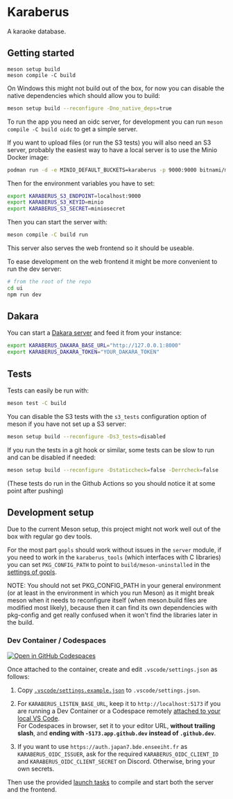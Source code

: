 # Karaberus

A karaoke database.

## Getting started

```
meson setup build
meson compile -C build
```

On Windows this might not build out of the box, for now you can disable the native dependencies which should allow you to build:
```sh
meson setup build --reconfigure -Dno_native_deps=true
```

To run the app you need an oidc server, for development you can run `meson compile -C build oidc` to get a simple server.

If you want to upload files (or run the S3 tests) you will also need an S3 server, probably the easiest way to have a local server is to use the Minio Docker image:

```sh
podman run -d -e MINIO_DEFAULT_BUCKETS=karaberus -p 9000:9000 bitnami/minio:latest
```

Then for the environment variables you have to set:
```sh
export KARABERUS_S3_ENDPOINT=localhost:9000
export KARABERUS_S3_KEYID=minio
export KARABERUS_S3_SECRET=miniosecret
```

Then you can start the server with:
```sh
meson compile -C build run
```

This server also serves the web frontend so it should be useable.

To ease development on the web frontend it might be more convenient to run the dev server:
```sh
# from the root of the repo
cd ui
npm run dev
```

## Dakara

You can start a [Dakara server](https://github.com/DakaraProject/dakara-server/) and feed it from your instance:
```sh
export KARABERUS_DAKARA_BASE_URL="http://127.0.0.1:8000"
export KARABERUS_DAKARA_TOKEN="YOUR_DAKARA_TOKEN"
```

## Tests

Tests can easily be run with:
```sh
meson test -C build
```

You can disable the S3 tests with the `s3_tests` configuration option of meson if you have not set up a S3 server:
```sh
meson setup build --reconfigure -Ds3_tests=disabled
```

If you run the tests in a git hook or similar, some tests can be slow to run and can be disabled if needed:
```sh
meson setup build --reconfigure -Dstaticcheck=false -Derrcheck=false
```
(These tests do run in the Github Actions so you should notice it at some point after pushing)

## Development setup

Due to the current Meson setup, this project might not work well out of the box with regular go dev tools.

For the most part `gopls` should work without issues in the `server` module, if you need to work in the `karaberus_tools` (which interfaces with C libraries) you can set `PKG_CONFIG_PATH` to point to `build/meson-uninstalled` in the [settings of gopls](https://github.com/golang/tools/blob/master/gopls/doc/settings.md#env-mapstringstring).

NOTE: You should not set PKG_CONFIG_PATH in your general environment (or at least in the environment in which you run Meson) as it might break meson when it needs to reconfigure itself (when meson.build files are modified most likely), because then it can find its own dependencies with pkg-config and get really confused when it won't find the libraries later in the build.

### Dev Container / Codespaces

[![Open in GitHub Codespaces](https://github.com/codespaces/badge.svg)](https://codespaces.new/Japan7/karaberus?quickstart=1)

Once attached to the container, create and edit `.vscode/settings.json` as follows:

1. Copy [`.vscode/settings.example.json`](.vscode/settings.example.json) to `.vscode/settings.json`.

2. For `KARABERUS_LISTEN_BASE_URL`, keep it to `http://localhost:5173` if you are running a Dev Container or a Codespace remotely [attached to your local VS Code](https://docs.github.com/en/codespaces/developing-in-a-codespace/using-github-codespaces-in-visual-studio-code).\
For Codespaces in browser, set it to your editor URL, **without trailing slash**, and **ending with `-5173.app.github.dev` instead of `.github.dev`**.

3. If you want to use `https://auth.japan7.bde.enseeiht.fr` as `KARABERUS_OIDC_ISSUER`, ask for the required `KARABERUS_OIDC_CLIENT_ID` and `KARABERUS_OIDC_CLIENT_SECRET` on Discord. Otherwise, bring your own secrets.

Then use the provided [launch tasks](.vscode/launch.json) to compile and start both the server and the frontend.
